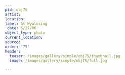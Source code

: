 ```yaml
---
pid: obj75
artist:
location:
label: At Wyalusing
_date: 5/27/06
object_type: photo
current_location:
source:
order: '75'
header:
  teaser: /images/gallery/simple/obj75/thumbnail.jpg
  image: /images/gallery/simple/obj75/full.jpg

---
```

